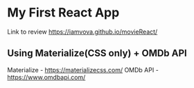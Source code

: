# My First React App

Link to review https://iamvova.github.io/movieReact/

## Using Materialize(CSS only) + OMDb API
Materialize - https://materializecss.com/
OMDb API - https://www.omdbapi.com/
